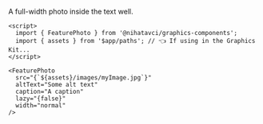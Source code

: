 A full-width photo inside the text well.

```svelte
<script>
  import { FeaturePhoto } from '@nihatavci/graphics-components';
  import { assets } from '$app/paths'; // 👈 If using in the Graphics Kit...
</script>

<FeaturePhoto
  src="{`${assets}/images/myImage.jpg`}"
  altText="Some alt text"
  caption="A caption"
  lazy="{false}"
  width="normal"
/>
```
